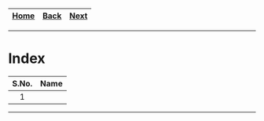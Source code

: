# <Heading Will Go Here>

| [Home](/README.md) | [Back]( <path-where-"Back"-will-point> ) | [Next]( <path-where-"Next"-will-point> ) |
| :---: | :---: | :---: |

---

# Index

| S.No. | Name |
| :---: | :--- |
| 1 | <path-to-contents> |

---